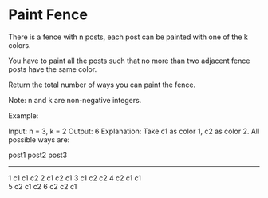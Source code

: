 # Paint Fence

There is a fence with n posts, each post can be painted with one of the k colors.

You have to paint all the posts such that no more than two adjacent fence posts have the same color.

Return the total number of ways you can paint the fence.

Note:
n and k are non-negative integers.

Example:

Input: n = 3, k = 2
Output: 6
Explanation: Take c1 as color 1, c2 as color 2. All possible ways are:

post1  post2  post3      
-----      -----  -----  -----       
1         c1     c1     c2 
2         c1     c2     c1 
3         c1     c2     c2 
4         c2     c1     c1  
5         c2     c1     c2
6         c2     c2     c1

